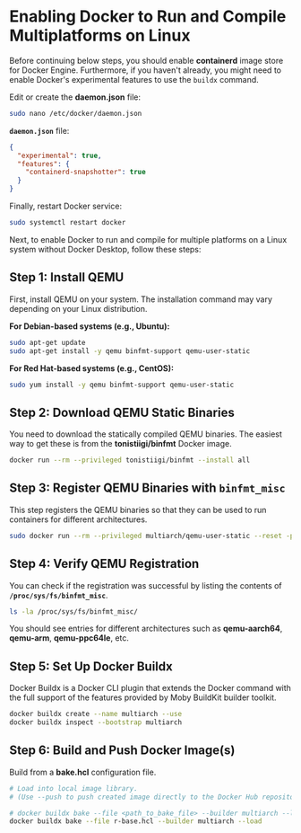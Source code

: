 # Enabling Docker to Run and Compile Multiplatforms on Linux

Before continuing below steps, you should enable **containerd** image store for Docker Engine. Furthermore, if you haven't already, you might need to enable Docker's experimental features to use the `buildx` command. 

Edit or create the **daemon.json** file:

```sh
sudo nano /etc/docker/daemon.json
```

**`daemon.json`** file:
```json
{
  "experimental": true,
  "features": {
    "containerd-snapshotter": true
  }
}
```

Finally, restart Docker service:

```sh
sudo systemctl restart docker
```

Next, to enable Docker to run and compile for multiple platforms on a Linux system without Docker Desktop, follow these steps:

## Step 1: Install QEMU

First, install QEMU on your system. The installation command may vary depending on your Linux distribution.

**For Debian-based systems (e.g., Ubuntu):**

```sh
sudo apt-get update
sudo apt-get install -y qemu binfmt-support qemu-user-static
```

**For Red Hat-based systems (e.g., CentOS):**

```sh
sudo yum install -y qemu binfmt-support qemu-user-static
```

## Step 2: Download QEMU Static Binaries

You need to download the statically compiled QEMU binaries. The easiest way to get these is from the **tonistiigi/binfmt** Docker image.

```sh
docker run --rm --privileged tonistiigi/binfmt --install all
```

## Step 3: Register QEMU Binaries with `binfmt_misc`

This step registers the QEMU binaries so that they can be used to run containers for different architectures.

```sh
sudo docker run --rm --privileged multiarch/qemu-user-static --reset -p yes
```

## Step 4: Verify QEMU Registration

You can check if the registration was successful by listing the contents of **`/proc/sys/fs/binfmt_misc`**.

```sh
ls -la /proc/sys/fs/binfmt_misc/
```

You should see entries for different architectures such as **qemu-aarch64**, **qemu-arm**, **qemu-ppc64le**, etc.

## Step 5: Set Up Docker Buildx

Docker Buildx is a Docker CLI plugin that extends the Docker command with the full support of the features provided by Moby BuildKit builder toolkit.

```sh
docker buildx create --name multiarch --use
docker buildx inspect --bootstrap multiarch
```

## Step 6: Build and Push Docker Image(s)

Build from a **bake.hcl** configuration file.

```sh
# Load into local image library. 
# (Use --push to push created image directly to the Docker Hub repository. Login required.)

# docker buildx bake --file <path_to_bake_file> --builder multiarch --load
docker buildx bake --file r-base.hcl --builder multiarch --load
```
